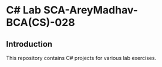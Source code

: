 # C# Lab SCA-AreyMadhav-BCA(CS)-028

## Introduction
This repository contains C# projects for various lab exercises.
